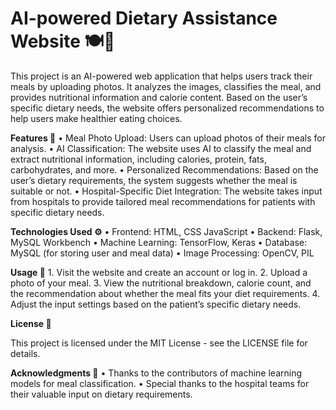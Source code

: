 # AI-powered Dietary Assistance Website 🍽️🤖

This project is an AI-powered web application that helps users track their meals by uploading photos. It analyzes the images, classifies the meal, and provides nutritional information and calorie content. Based on the user’s specific dietary needs, the website offers personalized recommendations to help users make healthier eating choices.

**Features 🌟**
	•	Meal Photo Upload: Users can upload photos of their meals for analysis.
	•	AI Classification: The website uses AI to classify the meal and extract nutritional information, including calories, protein, fats, carbohydrates, and more.
	•	Personalized Recommendations: Based on the user’s dietary requirements, the system suggests whether the meal is suitable or not.
	•	Hospital-Specific Diet Integration: The website takes input from hospitals to provide tailored meal recommendations for patients with specific dietary needs.

**Technologies Used ⚙️**
	•	Frontend: HTML, CSS JavaScript
	•	Backend: Flask, MySQL Workbench
	•	Machine Learning: TensorFlow, Keras
	•	Database: MySQL (for storing user and meal data)
	•	Image Processing: OpenCV, PIL                                        

**Usage 🚀**
	1.	Visit the website and create an account or log in.
	2.	Upload a photo of your meal.
	3.	View the nutritional breakdown, calorie count, and the recommendation about whether the meal fits your diet requirements.
	4.	Adjust the input settings based on the patient’s specific dietary needs.

**License 📝**

This project is licensed under the MIT License - see the LICENSE file for details.

**Acknowledgments 🙏**
	•	Thanks to the contributors of machine learning models for meal classification.
	•	Special thanks to the hospital teams for their valuable input on dietary requirements.
